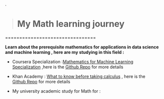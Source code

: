 .


> # My Math learning journey 



================================



 **Learn about the prerequisite mathematics for applications in data science and machine learning , here are my studying in this field :**
 
 

- Coursera Specialization  :[Mathematics for Machine Learning Specialization](https://www.coursera.org/specializations/mathematics-machine-learning) ,here is the [Github Repo](https://github.com/nancyalaswad90/Mathematics-for-Machine-Learning-Specialization) for more details



- Khan Academy  : [What to know before taking calculus](https://www.khanacademy.org/math/ap-calculus-ab/ab-limits-new/ap-ab-about/a/ap-calc-prerequisites) , here is the [Github Repo]() for more details



- My university academic study for Math for : 
